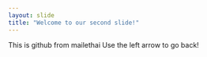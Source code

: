```yaml
---
layout: slide
title: "Welcome to our second slide!"
---
```

This is github from mailethai
Use the left arrow to go back!